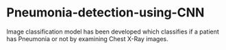 # Pneumonia-detection-using-CNN
Image classification model has been developed which classifies if a patient has Pneumonia or not by examining Chest X-Ray images.
